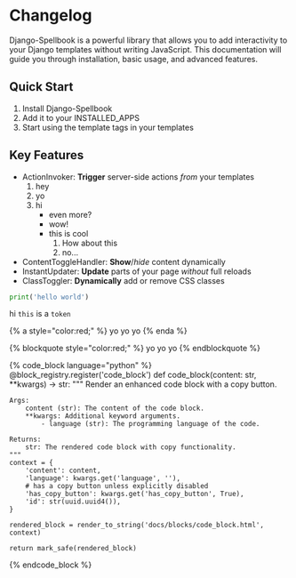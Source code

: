 # Changelog
Django-Spellbook is a powerful library that allows you to add interactivity to your Django templates without writing JavaScript. This documentation will guide you through installation, basic usage, and advanced features.

## Quick Start
1. Install Django-Spellbook
2. Add it to your INSTALLED_APPS
3. Start using the template tags in your templates

## Key Features

- ActionInvoker: **Trigger** server-side actions *from* your templates
	1.  hey
	2.  yo
	3.  hi
		- even more?
		- wow!
		- this is cool
			1.  How about this
			2. no...
- ContentToggleHandler: **Show**/*hide* content dynamically
- InstantUpdater: **Update** parts of your page *without* full reloads
- ClassToggler: **Dynamically** add or remove CSS classes

```python
print('hello world')
```

hi `this` is a `token`

{% a style="color:red;" %}
yo yo yo
{% enda %}

{% blockquote style="color:red;" %}
yo yo yo
{% endblockquote %}

{% code_block language="python" %}
@block_registry.register('code_block')
def code_block(content: str, **kwargs) -> str:
    """
    Render an enhanced code block with a copy button.

    Args:
        content (str): The content of the code block.
        **kwargs: Additional keyword arguments.
            - language (str): The programming language of the code.

    Returns:
        str: The rendered code block with copy functionality.
    """
    context = {
        'content': content,
        'language': kwargs.get('language', ''),
        # has a copy button unless explicitly disabled
        'has_copy_button': kwargs.get('has_copy_button', True),
        'id': str(uuid.uuid4()),
    }

    rendered_block = render_to_string('docs/blocks/code_block.html', context)

    return mark_safe(rendered_block)

{% endcode_block %}